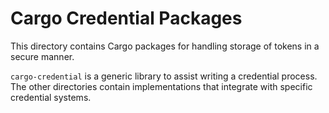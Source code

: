 # Cargo Credential Packages

This directory contains Cargo packages for handling storage of tokens in a
secure manner.

`cargo-credential` is a generic library to assist writing a credential process.
The other directories contain implementations that integrate with specific
credential systems.
